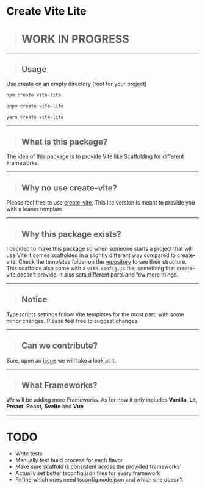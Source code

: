 # Create Vite Lite

> # **WORK IN PROGRESS**

---

> ## Usage

Use create on an empty directory (root for your project)

```sh
npm create vite-lite
```

```sh
pnpm create vite-lite
```

```sh
yarn create vite-lite
```

---

> ## What is this package?

The idea of this package is to provide Vite like Scaffolding for different Frameworks.

---

> ## Why no use create-vite?

Please feel free to use [create-vite](https://www.npmjs.com/package/create-vite). This lite version is meant to provide you with a leaner template.

---

> ## Why this package exists?

I decided to make this package so when someone starts a project that will use Vite it comes scaffolded in a slightly different way compared to create-vite. Check the templates folder on the [repository](https://github.com/MrAmericanMike/create-vite-lite) to see their structure.
This scaffolds also come with a `vite.config.js` file, something that create-vite doesn't provide. It also sets different ports and few more things.

---

> ## Notice

Typescripts settings follow Vite templates for the most part, with some minor changes. Please feel free to suggest changes.

---

> ## Can we contribute?

Sure, open an [issue](https://github.com/MrAmericanMike/create-vite-lite/issues) we will take a look at it.

---

> ## What Frameworks?

We will be adding more Frameworks. As for now it only includes **Vanilla**, **Lit**, **Preact**, **React**, **Svelte** and **Vue**

---

# TODO

-   Write tests
-   Manually test build process for each flavor
-   Make sure scaffold is consistent across the provided frameworks
-   Actually set better tsconfig.json files for every framework
-   Refine which ones need tsconfig.node.json and which one doesn't
